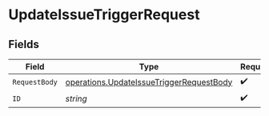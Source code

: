 # UpdateIssueTriggerRequest


## Fields

| Field                                                                                                | Type                                                                                                 | Required                                                                                             | Description                                                                                          |
| ---------------------------------------------------------------------------------------------------- | ---------------------------------------------------------------------------------------------------- | ---------------------------------------------------------------------------------------------------- | ---------------------------------------------------------------------------------------------------- |
| `RequestBody`                                                                                        | [operations.UpdateIssueTriggerRequestBody](../../models/operations/updateissuetriggerrequestbody.md) | :heavy_check_mark:                                                                                   | N/A                                                                                                  |
| `ID`                                                                                                 | *string*                                                                                             | :heavy_check_mark:                                                                                   | N/A                                                                                                  |